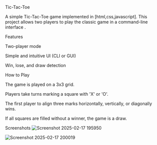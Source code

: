 Tic-Tac-Toe

A simple Tic-Tac-Toe game implemented in [html,css,javascript]. This project allows two players to play the classic game in a command-line interface .

Features

Two-player mode

Simple and intuitive UI (CLI or GUI)

Win, lose, and draw detection

How to Play

The game is played on a 3x3 grid.

Players take turns marking a square with 'X' or 'O'.

The first player to align three marks horizontally, vertically, or diagonally wins.

If all squares are filled without a winner, the game is a draw.

Screenshots
![Screenshot 2025-02-17 195950](https://github.com/user-attachments/assets/8caf029c-d074-45e8-981d-c4c55e7482b6)

![Screenshot 2025-02-17 200019](https://github.com/user-attachments/assets/172a6d37-7280-4bf4-85d8-03fd962af105)
